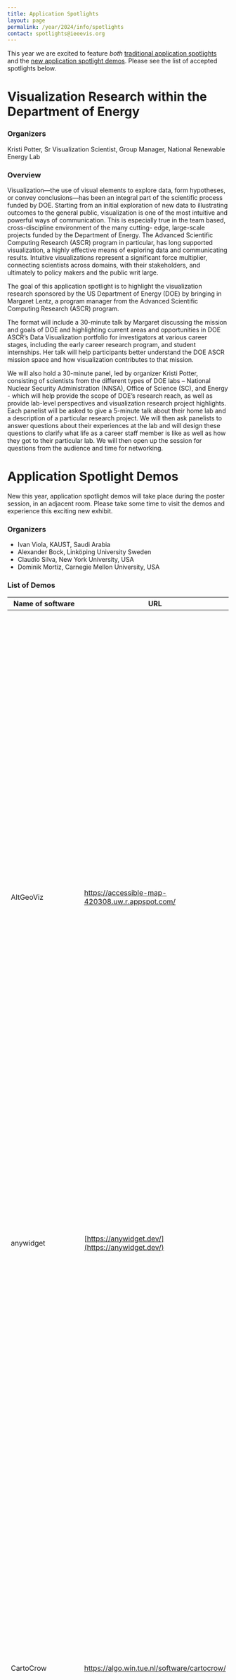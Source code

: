 ```yaml
---
title: Application Spotlights
layout: page
permalink: /year/2024/info/spotlights
contact: spotlights@ieeevis.org
---
```


This year we are excited to feature *both* [traditional application spotlights](#spot1) and the [new application spotlight demos](). Please see the list of accepted spotlights below.

# <a name="spot1"></a>Visualization Research within the Department of Energy

### Organizers
Kristi Potter, Sr Visualization Scientist, Group Manager, National Renewable Energy Lab

### Overview
Visualization—the use of visual elements to explore data, form hypotheses, or convey conclusions—has been an integral part of the scientific process funded by DOE. Starting from an initial exploration of new data to illustrating outcomes to the general public, visualization is one of the most intuitive and powerful ways of communication. This is especially true in the team based, cross-discipline environment of the many cutting- edge, large-scale projects funded by the Department of Energy. The Advanced Scientific Computing Research (ASCR) program in particular, has long supported visualization, a highly effective means of exploring data and communicating results. Intuitive visualizations represent a significant force multiplier, connecting scientists across domains, with their stakeholders, and ultimately to policy makers and the public writ large. 

The goal of this application spotlight is to highlight the visualization research sponsored by the US Department of Energy (DOE) by bringing in Margaret Lentz, a program manager from the Advanced Scientific Computing Research (ASCR) program. 

The format will include a 30-minute talk by Margaret discussing the mission and goals of DOE and highlighting current areas and opportunities in DOE ASCR’s Data Visualization portfolio for investigators at various career stages, including the early career research program, and student internships. Her talk will help participants better understand the DOE ASCR mission space and how visualization contributes to that mission. 

We will also hold a 30-minute panel, led by organizer Kristi Potter, consisting of scientists from the different types of DOE labs – National Nuclear Security Administration (NNSA), Office of Science (SC), and Energy - which will help provide the scope of DOE’s research reach, as well as provide lab-level perspectives and visualization research project highlights. Each panelist will be asked to give a 5-minute talk about their home lab and a description of a particular research project. We will then ask panelists to answer questions about their experiences at the lab and will design these questions to clarify what life as a career staff member is like as well as how they got to their particular lab. We will then open up the session for questions from the audience and time for networking. 

# <a name="spot2"></a>Application Spotlight Demos
New this year, application spotlight demos will take place during the poster session, in an adjacent room. Please take some time to visit the demos and experience this exciting new exhibit.

### Organizers
- Ivan Viola, KAUST, Saudi Arabia
- Alexander Bock, Linköping University Sweden
- Claudio Silva, New York University, USA
- Dominik Mortiz, Carnegie Mellon University, USA


### List of Demos
| Name of software | URL | Authors | Contact | Description | Papers |
| -----------------| --- | ------- | ------- | ----------- | ------ |
| AltGeoViz | https://accessible-map-420308.uw.r.appspot.com/ | Chu Li, Rock Yuren Pang, Ather Sharif, Arnavi Chheda-Kothary, Jeffrey Heer, Jon E. Froehlich | Geovisualizations are powerful tools for exploratory spatial analysis, enabling sighted users to discern patterns, trends, and relationships within geographic data. However, these visual tools have remained largely inaccessible to screen-reader users. We introduce AltGeoViz, a new interactive geovisualization approach that dynamically generates alt-text descriptions based on the user's current map view, providing voiceover summaries of spatial patterns and descriptive statistics. In a remote user study with five screen-reader users, we found that participants were able to interact with spatial data in previously infeasible ways, demonstrated a clear understanding of data summaries and their location context, and could synthesize spatial understandings of their explorations. Moreover, we identified key areas for improvement, such as the addition of spatial navigation controls and comparative analysis features. | - AltGeoViz: Facilitating Accessible Geovisualization |
| anywidget | [https://anywidget.dev/](https://anywidget.dev/) | Trevor Manz, Nezar Abdennur, and Nils Gehlenborg | Trevor Manz | anywidget is a Python library that simplifies creating and publishing custom Jupyter Widgets. The tool greatly simplifies the integration of interactive web-based visualizations into the Jupyter ecosystem. | - anywidget: reusable widgets for interactive analysis and visualization in computational notebooks<br><br> - Any notebook served: authoring and sharing reusable interactive widgets |
| CartoCrow | https://algo.win.tue.nl/software/cartocrow/ | GeometryLab, Department of Mathematics and Computer Science, TU Eindhoven | Willem Sonke | CartoCrow is a framework that simplifies the implementation of algorithms in cartographic visualization. It allows researchers to experiment with these algorithms and use them to generate maps. The framework behind CartoCrow can be used to run other cartography algorithms online. CartoCrow consists of a C++ library which also provides a command-line frontend, and a web interface which allows end users to generate maps in a user-friendly way. | - Bettina Speckmann and Kevin Verbeek. "Necklace maps." IEEE Transactions on Visualization and Computer Graphics 16.6 (2010): 881-889.<br><br> - Steven van den Broek, Wouter Meulemans, Andreas Reimer, Bettina Speckmann. "Scalable Harmonious Simplification of Isolines." 16th International Conference on Spatial Information Theory (COSIT 2024).<br><br> - Steven van den Broek, Wouter Meulemans, and Bettina Speckmann. "SimpleSets: Capturing Categorical Point Patterns with Simple Shapes." To appear in IEEE Transactions on Visualization and Computer Graphics.<br><br> - Maheswari Visvalingam and James D. Whyatt. "Line generalization by repeated elimination of points." Landmarks in Mapping. Routledge, 2017. 144-155.<br><br> - Barry J. Kronenfeld, et al. "Simplification of polylines by segment collapse: Minimizing areal displacement while preserving area." International Journal of Cartography 6.1 (2020): 22-46.<br><br> - Kevin Buchin, Bettina Speckmann, and Kevin Verbeek. "Flow map layout via spiral trees." IEEE Transactions on Visualization and Computer Graphics 17.12 (2011): 2536-2544.<br><br> - Cano, R.G., Buchin, K., Castermans, T., Pieterse, A., Sonke, W. and Speckmann, B. "Mosaic Drawings and Cartograms." Computer Graphics Forum (2015), 34: 361-370. |
| Cosmograph | [https://cosmograph.app/](https://cosmograph.app/) | Nikita Rokotyan, Olya Stukova, Dasha Kolmakova, Denis Ovsyannikov | Nikita Rokotyan | The fastest web-based tool for large scale network graph and machine learning embeddings visualization |
| DataGarden | https://datagarden-git.github.io/datagarden/ | Anna Offenwanger, Theophanis Tsandilas, Fanny Chevalier | Anna Offenwanger | DataGarden is a web application demonstrating a novel visual-first templating workflow where visualization authors sketch a representative visualization and structure it into an expressive template for an envisioned or partial dataset, capturing implicit style as well as explicit data mappings. This workflow is described more fully in the accompanying publication which will be presented in the paper track Visual Design: Sketching and Labeling, on Thursday, October 17 from 10:15-11:30AM EDT. | DataGarden: Formalizing Personal Sketches into Structured Visualization Templates |
| DeLVE | [https://deeptime.cs.ubc.ca/](https://deeptime.cs.ubc.ca/) | Mara Solen, Nigar Sultana, Laura Lukes, Tamara Munzner | Mara Solen | DeLVE is an interactive visualization system designed for use as a museum exhibit. It visualizes data from past events on different scales with the intention of helping museum visitors improve their proportional reasoning skills. | DeLVE into Earth’s Past: A Visualization-Based Exhibit Deployed Across Multiple Museum Contexts |
| DiffFit | https://github.com/nanovis/DiffFit | Deng Luo, Zainab Alsuwaykit, Dawar Khan, Ondřej Strnad, Tobias Isenberg| Deng Luo | DiffFit fits individual molecule structures into a Cryo-EM Map on GPU rapidly. It can be used to fit a single structure, composite multiple structures, and identify unknown densities from a large molecule library. | DiffFit: Visually-Guided Differentiable Fitting of Molecule Structures to a Cryo-EM Map |
| exadigitUE5 | https://code.ornl.gov/exadigit/exadigitue5 | Matthias Maiterth, Dane de Wet, Jesse Hines, Scott Greenwood, Sedrick Bouknight | Matthias Maiterth | Interactive demo for the short paper: ‘Visualizing an Exascale Data Center Digital Twin: Considerations, Challenges and Opportunities’. The demo complements the presentation, with user-interaction with the digital twin, showing the features of interactive construction, telemetry ingestion, and triggering simulations. The demo will showcase the current state of the development and give context to the discussed considerations, challenges and opportunities of the paper, by allowing users to try the state of the prototype. | - Data center digital twins<br> - A digital twin framework for liquid-cooled supercomputers as demonstrated at exascale.<br> - Towards the development of an exascale network digital twin.<br> - Thermo-fluid modeling framework for supercomputer digital twins: Part 1, demonstration at exascale.<br> - Thermo-fluid modeling framework for supercomputer digital twins: Part 2, automated cooling models.<br> - Visualizing an exascale data center digital twin: Considerations, challenges and opportunities.<br> - Comprehensive digital twins of leadership computing facilities to gain full insight on energy-efficiency optimization.<br> - Dynamic modeling of power conversion stages for an exascale supercomputer. |
| MesoCraft | mesocraft.kaust.edu.sa | Ondrej Strnad, Ciril Bohak, Alexandre Kouyoumdjian, Ivan Viola | Ivan Viola | Mesocraft visualization software is meant for authoring large mesoscale molecular assemblies, such as viruses and bacteria. The models are created using intuitive data-flow interface where the procedural rules are expressed. The models can be in the future shared in the academic community, their buildup can be completed collaboratively, and they can be integrated with real specimen in cryoelectron tomography data or used for further molecular dynamics analysis. | - Modeling in the Time of COVID-19: Statistical and Rule-based Mesoscale Models |
| moranplot (JS library) / MoranPlot Dashboard | https://github.com/episphere/moranplot | Lee Mason, Blanaid Hicks, Jonas Almeida | Lee Mason | In the corresponding short paper, we introduced three new visualization designs for the Local Moran’s I spatial statistic. Alongside this we created a JS library for the plots and an interactive dashboard that demonstrates them. I’d like to demo the latter. | - Demystifying Spatial Dependence: Interactive Visualizations for Interpreting Local Spatial Autocorrelation |
| Mosaic, An Architecture for Scalable & Interoperable Data Views | https://idl.uw.edu/mosaic/ | Jeff Heer, Dominik Moritz | Dominik Moritz | Mosaic is an architecture for greater scalability, extensibility, and interoperability of interactive data views. Mosaic decouples data processing from specification logic: clients publish their data needs as declarative queries that are then managed and automatically optimized by a coordinator that proxies access to a scalable data store. In this demo, we demonstrate Mosaic’s expressiveness, extensibility, and interoperability through examples that compose diverse visualization, interaction, and optimization techniques.<br><br>Mosaic has the potential as an open platform that bridges visualization languages, scalable visualization, and interactive data systems more broadly and we are excited to discuss how you can build your next research project on or into Mosaic. | Mosaic: An Architecture for Scalable & Interoperable Data Views |
| OpenSpace | https://openspaceproject.com | Alex Bock, et al. | Alex Bock | OpenSpace is a live and interactive software capable of visualizing our discoveries known universe in both planetariums or flat-screen displays alike. OpenSpace provides the ability to show high-resolution planetary surfaces of planets in our solar system, like Earth, the Moon, and Mars. It can also show the movements and activities of our fleet of scientific missions, such as New Horizons, Rosetta, JUICE, or Euclid. Additionally, the software is used by researchers to visualize their discoveries, thus short-circuiting the distance between astronomers and the public. | - ExoplanetExplorer: Contextual Visualization of Exoplanet Systems<br>- Moliverse: Contextually Embedding the Microcosm into the Universe<br>- OpenSpace Sonification: Complementing Visualization of the Solar System with Sound<br>- Interactive Visualization of Atmospheric Effects for Celestial Bodies<br>- OpenSpace: A System for Astrographics<br>- OpenSpace: Bringing NASA Missions to the Public<br>- OpenSpace: Changing the Narrative of Public Dissemination in Astronomical Visualization from What to How<br>- Globe Browsing: Contextualized Spatio-Temporal Planetary Surface Visualization<br>- Dynamic Scene Graph: Enabling Scaling, Positioning, and Navigation in the Universe |
| ProvenanceWidgets | https://provenancewidgets.github.io/ | Arpit Narechania, Kaustubh Odak, Mennatallah El-Assady, Alex Endert | Kaustubh Odak | ProvenanceWidgets is a Javascript library of UI control elements that track and dynamically overlay a user's analytic provenance in situ and out of the box. These enhanced widgets track how often (frequently) and how recently a user has interacted with them and display this information in a visual overlay. The in-situ overlays not only save screen space but also minimize the amount of time and effort needed to access the same information from elsewhere in the UI. | ProvenanceWidgets: A Library of UI Control Elements to Track and Dynamically Overlay Analytic Provenance |
| Reactive Visualization Widgets | https://observablehq.com/@john-guerra/reactive-widgets | John Alexis Guerra | John Alexis Guerra | Learn how to better publish and distribute your visualization technique contributions using reactive widgets. A design pattern that facilitates reusability of our components leveraging modern web standards and that is framework agnostic. | - Towards Reusable and Reactive Widgets for Information Visualization Research and Dissemination |
| ServiceView | N/A | Aidan Slingsby, Jonathan Hyde | Aidan Slingsby | For helping assess the results of Monte-Carlo simulations of train delays by train and by location. The technique is generalisable to situations where distributions within tabular data need to be considered or other types of level-of-detail data | Our short paper at this conference |
| Viscussion | https://viscussion.de | Tobias Kauer | Tobias Kauer | A tool for visualization annotation | Discursive Patinas: Anchoring Discussions in Data Visualizations |

